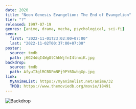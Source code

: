 ```yaml
---
date: 2020
title: "Neon Genesis Evangelion: The End of Evangelion"
tier: "?"
released: 1997-07-19
genres: [anime, drama, mecha, psychological, sci-fi]
seen:
  first: "2022-11-01T23:02:00+07:00"
  last: "2022-11-02T00:37:00+07:00"
poster:
  source: tmdb
  path: j6G24dqI4WgUtChhWjfnI4lnmiK.jpg
backdrop:
  source: tmdb
  path: AfyuI3glMCBDFmNPj9PY6DwbgGp.jpg
link:
  MyAnimeList: https://myanimelist.net/anime/32
  TMDB: https://www.themoviedb.org/movie/18491
---
```


![Backdrop](https://image.tmdb.org/t/p/w1280/nwSyFnZORd5ptu0RClAMgsF5dkE.jpg "Source: TMDB")
